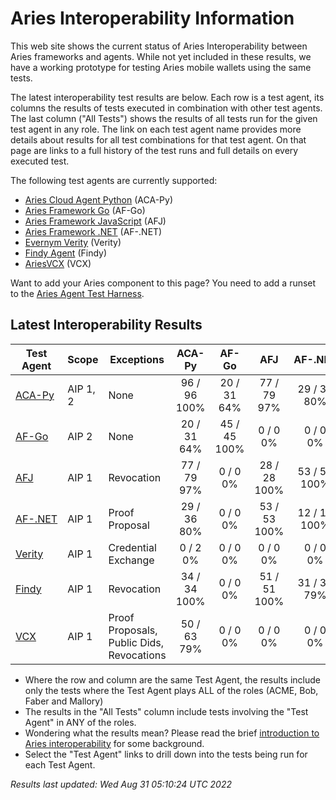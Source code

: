 # Aries Interoperability Information


This web site shows the current status of Aries Interoperability between Aries frameworks and agents. While
not yet included in these results, we have a working prototype for testing Aries mobile wallets using the
same tests.

The latest interoperability test results are below. Each row is a test agent, its columns
the results of tests executed in combination with other test agents.
The last column ("All Tests") shows the results of all tests run for the given test agent in any role. The link on each test
agent name provides more details about results for all test combinations for that test agent. On
that page are links to a full history of the test runs and full details on every executed test. 

The following test agents are currently supported:

- [Aries Cloud Agent Python](https://github.com/hyperledger/aries-cloudagent-python) (ACA-Py)
- [Aries Framework Go](https://github.com/hyperledger/aries-framework-go) (AF-Go)
- [Aries Framework JavaScript](https://github.com/hyperledger/aries-framework-javascript) (AFJ)
- [Aries Framework .NET](https://github.com/hyperledger/aries-framework-dotnet) (AF-.NET)
- [Evernym Verity](https://github.com/evernym/verity) (Verity)
- [Findy Agent](https://github.com/findy-network/findy-agent) (Findy)
- [AriesVCX](https://github.com/hyperledger/aries-vcx) (VCX)

Want to add your Aries component to this page? You need to add a runset to the
[Aries Agent Test Harness](https://github.com/hyperledger/aries-agent-test-harness).

## Latest Interoperability Results

| Test Agent | Scope | Exceptions | ACA-Py | AF-Go | AFJ | AF-.NET | Verity | Findy | VCX | **All Tests** |
| ----- | ----- | ----- | :----: | :----: | :----: | :----: | :----: | :----: | :----: | :----: |
| [ACA-Py](acapy.md)| AIP 1, 2 | None | 96 / 96<br>100% | 20 / 31<br>64% | 77 / 79<br>97% | 29 / 36<br>80% | 0 / 2<br>0% | 34 / 34<br>100% | 50 / 63<br>79% | **294 / 329<br>89%** |
| [AF-Go](afgo.md)| AIP 2 | None | 20 / 31<br>64% | 45 / 45<br>100% | 0 / 0<br>0% | 0 / 0<br>0% | 0 / 0<br>0% | 0 / 0<br>0% | 0 / 0<br>0% | **65 / 76<br>85%** |
| [AFJ](javascript.md)| AIP 1 | Revocation | 77 / 79<br>97% | 0 / 0<br>0% | 28 / 28<br>100% | 53 / 53<br>100% | 0 / 0<br>0% | 51 / 51<br>100% | 0 / 0<br>0% | **180 / 182<br>98%** |
| [AF-.NET](dotnet.md)| AIP 1 | Proof Proposal | 29 / 36<br>80% | 0 / 0<br>0% | 53 / 53<br>100% | 12 / 12<br>100% | 0 / 0<br>0% | 31 / 39<br>79% | 0 / 0<br>0% | **96 / 111<br>86%** |
| [Verity](verity.md)| AIP 1 | Credential Exchange | 0 / 2<br>0% | 0 / 0<br>0% | 0 / 0<br>0% | 0 / 0<br>0% | 0 / 0<br>0% | 0 / 0<br>0% | 0 / 0<br>0% | **0 / 2<br>0%** |
| [Findy](findy.md)| AIP 1 | Revocation | 34 / 34<br>100% | 0 / 0<br>0% | 51 / 51<br>100% | 31 / 39<br>79% | 0 / 0<br>0% | 17 / 17<br>100% | 0 / 0<br>0% | **116 / 124<br>93%** |
| [VCX](aries-vcx.md)| AIP 1 | Proof Proposals, Public Dids, Revocations | 50 / 63<br>79% | 0 / 0<br>0% | 0 / 0<br>0% | 0 / 0<br>0% | 0 / 0<br>0% | 0 / 0<br>0% | 20 / 20<br>100% | **70 / 83<br>84%** |

- Where the row and column are the same Test Agent, the results include only the tests where the Test Agent plays ALL of the roles (ACME, Bob, Faber and Mallory)
- The results in the "All Tests" column include tests involving the "Test Agent" in ANY of the roles.
- Wondering what the results mean? Please read the brief [introduction to Aries interoperability](aries-interop-intro.md) for some background.
- Select the "Test Agent" links to drill down into the tests being run for each Test Agent.


*Results last updated: Wed Aug 31 05:10:24 UTC 2022*

